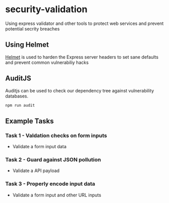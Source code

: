 # security-validation
Using express validator and other tools to protect web services and prevent potential secrity breaches

## Using Helmet
[Helmet](https://www.npmjs.com/package/helmet) is used to harden the Express server headers to set sane defaults and prevent common vulnerabiliy hacks

## AuditJS
Auditjs can be used to check our dependency tree against vulnerability databases.

```bash
npm run audit
```

## Example Tasks

### Task 1 - Valdation checks on form inputs

 - Validate a form input data

### Task 2 - Guard against JSON pollution

 - Validate a API payload

### Task 3 - Properly encode input data

 - Validate a form input and other URL inputs

